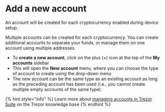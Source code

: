 # Add a new account

An account will be created for each cryptocurrency enabled during device setup.

Multiple accounts can be created for each cryptocurrency. You can create additional accounts to separate your funds, or manage them on one account using multiple addresses.

* To **create a new account**, click on the plus (+) icon at the top of the **My accounts** sidebar
* This will open the **New account** menu, where you can choose the type of account to create using the drop-down menu
* The new account can be the same type as an existing account as long as the preceding account has been used (i.e., you cannot create multiple empty accounts of the same type).

{% hint style="info" %}
Learn more about [managing accounts in Trezor Suite](https://trezor.io/learn/a/manage-accounts-in-trezor-suite-app) on the Trezor knowledge base
{% endhint %}
